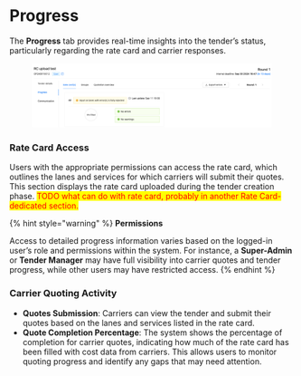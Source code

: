 # Progress

The **Progress** tab provides real-time insights into the tender’s status, particularly regarding the rate card and carrier responses.

<figure><img src="../../../../.gitbook/assets/Screenshot 2024-09-17 at 14.32.02.png" alt=""><figcaption></figcaption></figure>

### **Rate Card Access**

Users with the appropriate permissions can access the rate card, which outlines the lanes and services for which carriers will submit their quotes. This section displays the rate card uploaded during the tender creation phase. <mark style="color:red;">TODO what can do with rate card, probably in another Rate Card-dedicated section.</mark>

{% hint style="warning" %}
**Permissions**

Access to detailed progress information varies based on the logged-in user’s role and permissions within the system. For instance, a **Super-Admin** or **Tender Manager** may have full visibility into carrier quotes and tender progress, while other users may have restricted access.
{% endhint %}

### **Carrier Quoting Activity**

* **Quotes Submission**: Carriers can view the tender and submit their quotes based on the lanes and services listed in the rate card.
* **Quote Completion Percentage**: The system shows the percentage of completion for carrier quotes, indicating how much of the rate card has been filled with cost data from carriers. This allows users to monitor quoting progress and identify any gaps that may need attention.
